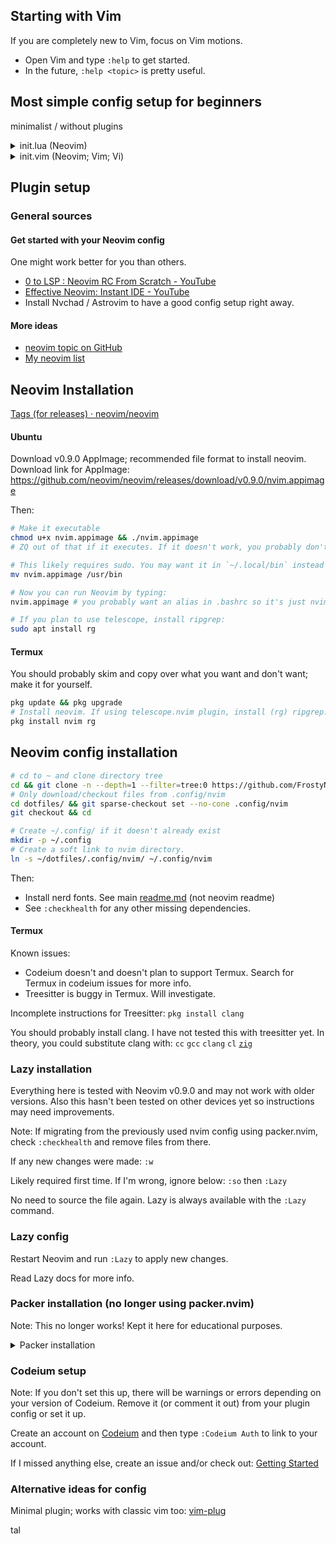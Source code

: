 ## Starting with Vim

If you are completely new to Vim, focus on Vim motions.

- Open Vim and type `:help` to get started. 
- In the future, `:help <topic>` is pretty useful.

## Most simple config setup for beginners
minimalist / without plugins

<details>
<summary>
init.lua (Neovim)
</summary>

Create [~/.config/nvim/init.lua](init.lua) folders and files if not created,
then add the following lines and customize these to your hearts content:

```lua
-- this is a comment in lua
--[[
this is a 
*multiline*
comment
]]

local o = vim.o -- short for vim.opt; possibly might behave diff in some cases
o.nu = true -- true or false
o.rnu = true

-- four spaced tabbing
o.tabstop = 4
o.softtabstop = 4
o.shiftwidth = 4
o.expandtab = true
o.smartindent = true

o.termguicolors = true  -- color support
o.ignorecase = true -- ignores case when searching, etc.
-- below line: cursor is always 6 lines away from top or bottom of your window
o.scrolloff = 6 
o.colorcolumn = "80"
o.swapfile = false -- don't use swap files

o.shellslash = true -- On Windows, this will use '/' instead of the default '\'
```

Learn more about Neovim + Lua here: `:help lua-guide`. If your neovim is too old, check out [nanotee\/nvim\-lua\-guide\: A guide to using Lua in Neovim](https://github.com/nanotee/nvim-lua-guide). Newest guide online: [Lua\-guide \- Neovim docs](https://neovim.io/doc/user/lua-guide.html#lua-guide)

Lua vs Vimscript:

- Thanks to [LuaJIT](https://github.com/LuaJIT/LuaJIT) (based on Lua 5.1),
this is generally about 10x faster than vimscript8. vimscript9 might be much
closer in speed to LuaJIT. Take benchmarks with a grain of salt though.
- Lua is a skill that can be used outside of Vimscript. Vimscript is stuck in
Vim world. If you go deeper into the language, you probably should learn some
Vimscript and Vim API to use Lua in Neovim though.
- It's worth noting that Neovim is backwards compatible with vimscript8. (vimscript9 is a work in progress.)

</details>

<details>
<summary>
init.vim (Neovim; Vim; Vi)
</summary>


Didn't test code below! It's possible some of these lines of code don't work.
If this is in `init.vim` file, the equivalent works in Vi, Vim, and Neovim:

```vim
" This is a comment.
" Double quote comment means it's also valid vimrc code; commented out.
" There's no difference between single and multiline comments in vim.

set nu
set relativenumber

set tabstop=4
set softtabstop=4
set shiftwidth=4
set expandtab
set smartindent

set termguicolors
set colorcolumn=80

set scrolloff=6
set colorcolumn=80
set noswapfile


"" set ai " auto indent
set tabstop

set shellslash
" i forgot if this is important
" set guicursor=""
```
</details>

## Plugin setup

<!--
I paste this link so many times I should be using markdown slightly better..
-->

### General sources

#### Get started with your Neovim config

One might work better for you than others.

- [0 to LSP \: Neovim RC From Scratch \- YouTube](https://youtu.be/w7i4amO_zaE)
- [Effective Neovim\: Instant IDE \- YouTube](https://youtu.be/stqUbv-5u2s&t=171s)
- Install Nvchad / Astrovim to have a good config setup right away.

#### More ideas

- [neovim topic on GitHub](https://github.com/topics/neovim)
- [My neovim list](https://github.com/stars/FrostyNick/lists/neovim-vim)

## Neovim Installation

[Tags (for releases) · neovim\/neovim](https://github.com/neovim/neovim/tags "Tags · neovim/neovim")

#### Ubuntu

Download v0.9.0 AppImage; recommended file format to install neovim. Download link for AppImage: https://github.com/neovim/neovim/releases/download/v0.9.0/nvim.appimage

Then:
```bash
# Make it executable
chmod u+x nvim.appimage && ./nvim.appimage
# ZQ out of that if it executes. If it doesn't work, you probably don't have FUSE. See https://github.com/AppImage/AppImageKit/wiki/FUSE#fallback

# This likely requires sudo. You may want it in `~/.local/bin` instead if that is setup. Otherwise:
mv nvim.appimage /usr/bin

# Now you can run Neovim by typing:
nvim.appimage # you probably want an alias in .bashrc so it's just nvim/nv

# If you plan to use telescope, install ripgrep:
sudo apt install rg
```

#### Termux

You should probably skim and copy over what you want and don't want;
make it for yourself.

```bash
pkg update && pkg upgrade
# Install neovim. If using telescope.nvim plugin, install (rg) ripgrep.
pkg install nvim rg
```

## Neovim config installation

```bash
# cd to ~ and clone directory tree
cd && git clone -n --depth=1 --filter=tree:0 https://github.com/FrostyNick/dotfiles.git
# Only download/checkout files from .config/nvim
cd dotfiles/ && git sparse-checkout set --no-cone .config/nvim
git checkout && cd

# Create ~/.config/ if it doesn't already exist
mkdir -p ~/.config
# Create a soft link to nvim directory.
ln -s ~/dotfiles/.config/nvim/ ~/.config/nvim
```

Then:
- Install nerd fonts. See main [readme.md](readme.md) (not neovim readme)
- See `:checkhealth` for any other missing dependencies.

#### Termux

Known issues:
- Codeium doesn't and doesn't plan to support Termux. Search for Termux in codeium issues for more info.
- Treesitter is buggy in Termux. Will investigate.

Incomplete instructions for Treesitter:
`pkg install clang`

You should probably install clang. I have not tested this with treesitter yet.
In theory, you could substitute clang with: `cc` `gcc` `clang` `cl` [`zig`](https://ziglang.org/download/)

### Lazy installation

Everything here is tested with Neovim v0.9.0 and may not work with older
versions. Also this hasn't been tested on other devices yet so instructions
may need improvements.

Note: If migrating from the previously used nvim config using packer.nvim,
check `:checkhealth` and remove files from there.

If any new changes were made: 
`:w`

Likely required first time. If I'm wrong, ignore below:
`:so` then `:Lazy`

No need to source the file again. Lazy is always available with the `:Lazy`
command.

### Lazy config

Restart Neovim and run `:Lazy` to apply new changes.

Read Lazy docs for more info.

### Packer installation (no longer using packer.nvim)

Note: This no longer works! Kept it here for educational purposes.

<details>
<summary>
Packer installation
</summary>
  
In packer.lua:
Install packer with [instructions](https://github.com/wbthomason/packer.nvim)
on the web
([ThePrimeagen video with timestamp](https://youtu.be/w7i4amO_zaE?t=234))

If any new changes are made, you need to `:w` so Packer.nvim can see the
changes.

Then:
`:so`

If errors show up for above command, (`ZQ`) quit out of vim, reopen the
packer.lua file in Neovim and repeat. 

`:PackerSync`

A screen should show up that everything installed successfully.

After all that, close and open and open up again, some errors and tips will
show up. Wait for everything to install.
</details>

### Codeium setup 

Note: If you don't set this up, there will be warnings or errors depending on
your version of Codeium. Remove it (or comment it out) from your plugin config
or set it up.

Create an account on [Codeium](https://codeium.com/) and then type
`:Codeium Auth` to link to your account.

If I missed anything else, create an issue and/or check out:
[Getting Started](https://github.com/Exafunction/codeium.vim#-getting-started)

### Alternative ideas for config

Minimal plugin; works with classic vim too:
[vim-plug](https://github.com/junegunn/vim-plug)


tal
